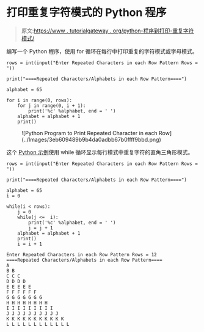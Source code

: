 # 打印重复字符模式的 Python 程序

> 原文:[https://www . tutorialgateway . org/python-程序到打印-重复字符模式/](https://www.tutorialgateway.org/python-program-to-print-repeated-character-pattern/)

编写一个 Python 程序，使用 for 循环在每行中打印重复的字符模式或字母模式。

```
rows = int(input("Enter Repeated Characters in each Row Pattern Rows = "))

print("====Repeated Characters/Alphabets in each Row Pattern====")

alphabet = 65

for i in range(0, rows):   
    for j in range(0, i + 1):
        print('%c' %alphabet, end = ' ')
    alphabet = alphabet + 1
    print()
```

<figure class="wp-block-image size-large">![Python Program to Print Repeated Character in each Row](../Images/3eb609489b9b4da0adbb67b0ffff9bbd.png)</figure>

这个 [Python 示例](https://www.tutorialgateway.org/python-programming-examples/)使用 while 循环显示每行模式中重复字符的直角三角形模式。

```
rows = int(input("Enter Repeated Characters in each Row Pattern Rows = "))

print("====Repeated Characters/Alphabets in each Row Pattern====")

alphabet = 65
i = 0

while(i < rows):
    j = 0
    while(j <=  i):
        print('%c' %alphabet, end = ' ')
        j = j + 1
    alphabet = alphabet + 1
    print()
    i = i + 1
```

```
Enter Repeated Characters in each Row Pattern Rows = 12
====Repeated Characters/Alphabets in each Row Pattern====
A 
B B 
C C C 
D D D D 
E E E E E 
F F F F F F 
G G G G G G G 
H H H H H H H H 
I I I I I I I I I 
J J J J J J J J J J 
K K K K K K K K K K K 
L L L L L L L L L L L L 
```